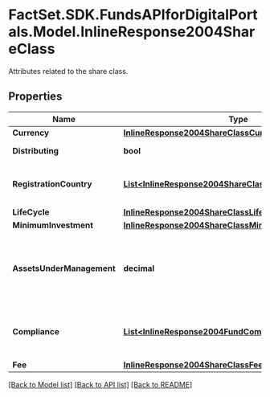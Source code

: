 # FactSet.SDK.FundsAPIforDigitalPortals.Model.InlineResponse2004ShareClass
Attributes related to the share class.

## Properties

Name | Type | Description | Notes
------------ | ------------- | ------------- | -------------
**Currency** | [**InlineResponse2004ShareClassCurrency**](InlineResponse2004ShareClassCurrency.md) |  | [optional] 
**Distributing** | **bool** | If &#x60;true&#x60;, the share class distributes the earnings to the investors. | [optional] 
**RegistrationCountry** | [**List&lt;InlineResponse2004ShareClassRegistrationCountry&gt;**](InlineResponse2004ShareClassRegistrationCountry.md) | Country of trading registration of the share class. See endpoint &#x60;/basic/region/country/list&#x60; for possible values. | [optional] 
**LifeCycle** | [**InlineResponse2004ShareClassLifeCycle**](InlineResponse2004ShareClassLifeCycle.md) |  | [optional] 
**MinimumInvestment** | [**InlineResponse2004ShareClassMinimumInvestment**](InlineResponse2004ShareClassMinimumInvestment.md) |  | [optional] 
**AssetsUnderManagement** | **decimal** | Assets under management (AUM) which is the sum of the market values of the holdings of the share class including cash. The AUM is expressed in the currency of the share class, see attribute &#x60;shareClass.currency&#x60;. | [optional] 
**Compliance** | [**List&lt;InlineResponse2004FundCompliance&gt;**](InlineResponse2004FundCompliance.md) | List of compliance properties to which the share class is compliant. See endpoint &#x60;/instrument/complianceProperty/list&#x60; for possible values. | [optional] 
**Fee** | [**InlineResponse2004ShareClassFee**](InlineResponse2004ShareClassFee.md) |  | [optional] 

[[Back to Model list]](../README.md#documentation-for-models) [[Back to API list]](../README.md#documentation-for-api-endpoints) [[Back to README]](../README.md)

